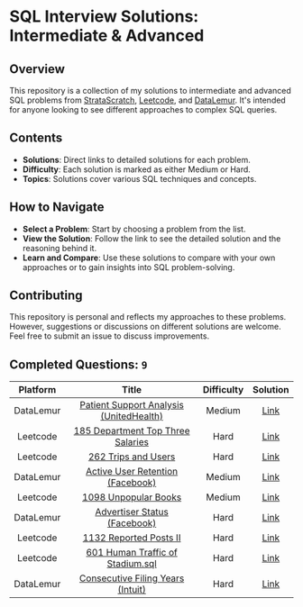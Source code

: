 # SQL Interview Solutions: Intermediate & Advanced

## Overview

This repository is a collection of my solutions to intermediate and advanced SQL problems from [StrataScratch](https://www.stratascratch.com), [Leetcode](https://leetcode.com), and [DataLemur](https://datalemur.com/questions). It's intended for anyone looking to see different approaches to complex SQL queries.

## Contents

- **Solutions**: Direct links to detailed solutions for each problem.
- **Difficulty**: Each solution is marked as either Medium or Hard.
- **Topics**: Solutions cover various SQL techniques and concepts.

## How to Navigate

- **Select a Problem**: Start by choosing a problem from the list.
- **View the Solution**: Follow the link to see the detailed solution and the reasoning behind it.
- **Learn and Compare**: Use these solutions to compare with your own approaches or to gain insights into SQL problem-solving.

## Contributing

This repository is personal and reflects my approaches to these problems. However, suggestions or discussions on different solutions are welcome. Feel free to submit an issue to discuss improvements.

## Completed Questions: `9`
| Platform  | Title | Difficulty | Solution |
|:---:|:-----:|:----------:|:--------:|
|DataLemur|[Patient Support Analysis (UnitedHealth)](https://datalemur.com/questions/uncategorized-calls-percentage)|Medium|[Link](https://github.com/AshankMore/SQL/blob/main/DataLemur/datalemur%20Patient%20Support%20Analysis%20(Part%204)%20%5BUnitedHealth%20SQL%20Interview%20Question%5D%20.sql)
|Leetcode|[185 Department Top Three Salaries](https://leetcode.com/problems/department-top-three-salaries/description/)|Hard|[Link](https://github.com/AshankMore/SQL/blob/main/Leetcode/Leetcode%20185%20Department%20Top%20Three%20Salaries.sql)
|Leetcode|[262 Trips and Users](https://leetcode.com/problems/trips-and-users/description/)|Hard|[Link](https://github.com/AshankMore/SQL/blob/main/Leetcode/Leetcode%20262.%20Trips%20and%20Users.sql)
|DataLemur|[Active User Retention (Facebook)](https://datalemur.com/questions/user-retention)|Medium|[Link](https://github.com/AshankMore/SQL/blob/main/DataLemur/datalemur%20Active%20User%20Retention%20%5BFacebook%20SQL%20Interview%20Question%5D.sql)
|Leetcode|[1098 Unpopular Books](https://leetcode.com/problems/unpopular-books/description/)|Medium|[Link](https://github.com/AshankMore/SQL/blob/main/Leetcode/Leetcode%201098.%20Unpopular%20Books.sql)
|DataLemur|[Advertiser Status (Facebook)](https://datalemur.com/questions/updated-status)|Hard|[Link](https://github.com/AshankMore/SQL/blob/main/DataLemur/datalemur%20Advertiser%20Status%20%5BFacebook%20SQL%20Interview%20Question%5D%20.sql)
|Leetcode|[1132 Reported Posts II](https://leetcode.com/problems/reported-posts-ii/description/)|Hard|[Link](https://github.com/AshankMore/SQL/blob/main/Leetcode/Leetcode%201132.%20Reported%20Posts%20II.sql)
|Leetcode|[601 Human Traffic of Stadium.sql](https://leetcode.com/problems/human-traffic-of-stadium/description/)|Hard|[Link](https://github.com/AshankMore/SQL/blob/main/Leetcode/Leetcode%20601.%20Human%20Traffic%20of%20Stadium.sql)
|DataLemur|[Consecutive Filing Years (Intuit)](https://datalemur.com/questions/consecutive-filing-years)|Hard|[Link](https://github.com/AshankMore/SQL/blob/main/DataLemur/datalemur%20Advertiser%20Status%20%5BFacebook%20SQL%20Interview%20Question%5D%20.sql)
